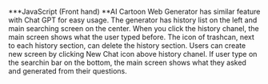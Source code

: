 ***JavaScript (Front hand)
**AI Cartoon Web Generator has similar feature with Chat GPT for easy usage. The generator has history list on the left and main searching screen on the center. When you click the history chanel, the main screen shows what the user typed before. The icon of trashcan, next to each history section, can delete the history section. Users can create new screen by clicking New Chat icon above history chanel. If user type on the searchin bar on the bottom, the main screen shows what they asked and generated from their questions.
